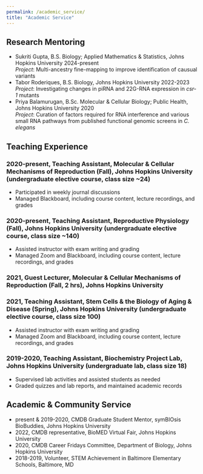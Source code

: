 ```yaml
---
permalink: /academic_service/
title: "Academic Service"
---
```

## <b>Research Mentoring</b>
<ul>
  <li> Sukriti Gupta, B.S. Biology; Applied Mathematics & Statistics, Johns Hopkins University 2024-present<br>
    <i>Project</i>: Multi-ancestry fine-mapping to improve identification of causual variants</li>
  <li>Tabor Roderiques, B.S. Biology, Johns Hopkins University 2022-2023<br>
    <i>Project</i>: Investigating changes in piRNA and 22G-RNA expression in <i>csr-1</i> mutants</li>
  <li>Priya Balamurugan, B.Sc. Molecular & Cellular Biology; Public Health, Johns Hopkins University 2020<br>
  <i>Project</i>: Curation of factors required for RNA interference and various small RNA pathways from published functional genomic screens in <i>C. elegans</i></li>
</ul>


## <b>Teaching Experience</b>
### 2020-present, Teaching Assistant, Molecular & Cellular Mechanisms of Reproduction (Fall), Johns Hopkins University (undergraduate elective course, class size ~24)
<ul>
  <li>Participated in weekly journal discussions</li>
  <li>Managed Blackboard, including course content, lecture recordings, and grades</li>
</ul>

### 2020-present, Teaching Assistant, Reproductive Physiology (Fall), Johns Hopkins University (undergraduate elective course, class size ~140)
<ul>
  <li>Assisted instructor with exam writing and grading</li>
  <li>Managed Zoom and Blackboard, including course content, lecture recordings, and grades</li>
</ul>

### 2021, Guest Lecturer, Molecular & Cellular Mechanisms of Reproduction (Fall, 2 hrs), Johns Hopkins University

### 2021, Teaching Assistant, Stem Cells & the Biology of Aging & Disease (Spring), Johns Hopkins University (undergraduate elective course, class size 100)
<ul>
  <li>Assisted instructor with exam writing and grading</li>
  <li>Managed Zoom and Blackboard, including course content, lecture recordings, and grades</li>
</ul>

### 2019-2020, Teaching Assistant, Biochemistry Project Lab, Johns Hopkins University (undergraduate lab, class size 18)
<ul>
  <li>Supervised lab activities and assisted students as needed</li>
  <li>Graded quizzes and lab reports, and maintained academic records</li>
</ul>

## <b>Academic & Community Service</b>
<ul>
  <li>present & 2019-2020, CMDB Graduate Student Mentor, symBIOsis BioBuddies, Johns Hopkins University</li>
  <li>2022, CMDB representative, BioMED Virtual Fair, Johns Hopkins University</li>
  <li>2020, CMDB Career Fridays Committee, Department of Biology, Johns Hopkins University</li>
  <li>2018-2019,  Volunteer, STEM Achievement in Baltimore Elementary Schools, Baltimore, MD</li>
</ul>
